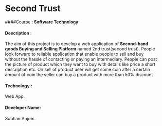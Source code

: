 # Second Trust

####Course : **Software Technology**

#### Description :

The
aim of this project is to develop a web application of **Second-hand goods Buying and Selling Platform** named 2nd trust(second trust). People look forward to reliable application that enable people to sell and buy without the hassle of contacting or paying an intermediary. People can post the picture of product
which they want to buy with details like price a short description etc. On sell of product user will get some coin after a certain amount of coin the seller can buy a product with more than 50% discount

#### Technology :

Web App.

#### Developer Name:

Subhan Anjum.

